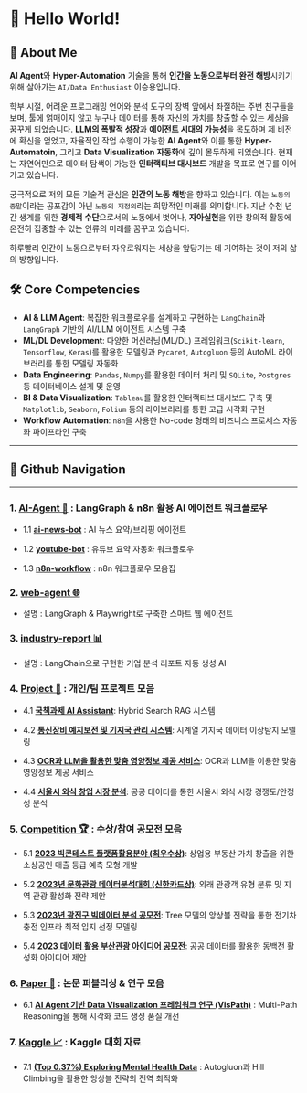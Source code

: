 # 🚀 Hello World!


## 👤 About Me

**AI Agent**와 **Hyper-Automation** 기술을 통해 **인간을 노동으로부터 완전 해방**시키기 위해 살아가는 `AI/Data Enthusiast` 이승용입니다.

학부 시절, 어려운 프로그래밍 언어와 분석 도구의 장벽 앞에서 좌절하는 주변 친구들을 보며, 툴에 얽매이지 않고 누구나 데이터를 통해 자신의 가치를 창출할 수 있는 세상을 꿈꾸게 되었습니다. **LLM의 폭발적 성장**과 **에이전트 시대의 가능성**을 목도하며 제 비전에 확신을 얻었고, 자율적인 작업 수행이 가능한 **AI Agent**와 이를 통한 **Hyper-Automatoin**, 그리고 **Data Visualization 자동화**에 깊이 몰두하게 되었습니다. 현재는 자연어만으로 데이터 탐색이 가능한 **인터랙티브 대시보드** 개발을 목표로 연구를 이어가고 있습니다.

궁극적으로 저의 모든 기술적 관심은 **인간의 노동 해방**을 향하고 있습니다. 이는 `노동의 종말`이라는 공포감이 아닌 `노동의 재정의`라는 희망적인 미래를 의미합니다. 지난 수천 년간 생계를 위한 **경제적 수단**으로서의 노동에서 벗어나, **자아실현**을 위한 창의적 활동에 온전히 집중할 수 있는 인류의 미래를 꿈꾸고 있습니다.

하루빨리 인간이 노동으로부터 자유로워지는 세상을 앞당기는 데 기여하는 것이 저의 삶의 방향입니다.

## 🛠️ Core Competencies

* **AI & LLM Agent**: 복잡한 워크플로우를 설계하고 구현하는 `LangChain`과 `LangGraph` 기반의 AI/LLM 에이전트 시스템 구축
* **ML/DL Development**: 다양한 머신러닝(ML/DL) 프레임워크(`Scikit-learn`, `Tensorflow`, `Keras`)를 활용한 모델링과 `Pycaret`, `Autogluon` 등의 AutoML 라이브러리를 통한 모델링 자동화
* **Data Engineering**: `Pandas`, `Numpy`를 활용한 데이터 처리 및 `SQLite`, `Postgres` 등 데이터베이스 설계 및 운영 
* **BI & Data Visualization**: `Tableau`를 활용한 인터랙티브 대시보드 구축 및 `Matplotlib`, `Seaborn`, `Folium` 등의 라이브러리를 통한 고급 시각화 구현
* **Workflow Automation**: `n8n`을 사용한 No-code 형태의 비즈니스 프로세스 자동화 파이프라인 구축

---

## 📖 Github Navigation

---

### 1. [AI-Agent 🤖](https://github.com/leesy3797/AI-Agent.git) : LangGraph & n8n 활용 AI 에이전트 워크플로우

* 1.1 **[ai-news-bot](https://github.com/leesy3797/AI-Agent/tree/main/ai-news-bot)** : AI 뉴스 요약/브리핑 에이전트

* 1.2 **[youtube-bot](https://github.com/leesy3797/AI-Agent/tree/main/youtube-bot)** : 유튜브 요약 자동화 워크플로우

* 1.3 **[n8n-workflow](https://github.com/leesy3797/AI-Agent/tree/main/n8n-workflow)** : n8n 워크플로우 모음집


### 2. [web-agent 🌐](https://github.com/leesy3797/web-agent.git)
- 설명 : LangGraph & Playwright로 구축한 스마트 웹 에이전트


### 3. [industry-report 📊](https://github.com/leesy3797/industry-report.git)
- 설명 : LangChain으로 구현한 기업 분석 리포트 자동 생성 AI

### 4. [Project 🚀](https://github.com/leesy3797/Project.git) : 개인/팀 프로젝트 모음

* 4.1 **[국책과제 AI Assistant](https://github.com/leesy3797/Project/tree/main/%5BPoC%5D%20%EA%B5%AD%EC%B1%85%EA%B3%BC%EC%A0%9C%20AI%20Assistant)**: Hybrid Search RAG 시스템

* 4.2 **[통신장비 예지보전 및 기지국 관리 시스템](https://github.com/leesy3797/Project/tree/main/%5B%ED%94%84%EB%A1%9C%EC%A0%9D%ED%8A%B8%5D%20%ED%86%B5%EC%8B%A0%EC%9E%A5%EB%B9%84%20%EC%98%88%EC%A7%80%EB%B3%B4%EC%A0%84%20%EB%B0%8F%20%EA%B8%B0%EC%A7%80%EA%B5%AD%20%EA%B4%80%EB%A6%AC%EB%A5%BC%20%EC%9C%84%ED%95%9C%20%EC%9D%B4%EC%83%81%ED%83%90%EC%A7%80%20%EC%8B%9C%EC%8A%A4%ED%85%9C)**: 시계열 기지국 데이터 이상탐지 모델링

* 4.3 **[OCR과 LLM을 활용한 맞춤 영양정보 제공 서비스](https://github.com/leesy3797/Project/tree/main/%5B%ED%94%84%EB%A1%9C%EC%A0%9D%ED%8A%B8%5D%20OCR%EA%B3%BC%20LLM%EC%9D%84%20%ED%99%9C%EC%9A%A9%ED%95%9C%20%EA%B0%9C%EC%9D%B8%20%EB%A7%9E%EC%B6%A4%20%EC%98%81%EC%96%91%EC%A0%95%EB%B3%B4%20%EC%A0%9C%EA%B3%B5%20End-to-End%20%EC%84%9C%EB%B9%84%EC%8A%A4)**: OCR과 LLM을 이용한 맞춤 영양정보 제공 서비스

* 4.4 **[서울시 외식 창업 시장 분석](https://github.com/leesy3797/Project/tree/main/%5B%ED%94%84%EB%A1%9C%EC%A0%9D%ED%8A%B8%5D%20%EC%8B%A0%EA%B7%9C%20%EC%99%B8%EC%8B%9D%20%EC%B0%BD%EC%97%85%EC%9E%90%EB%93%A4%EC%9D%84%20%EC%9C%84%ED%95%9C%20%EC%84%9C%EC%9A%B8%EC%8B%9C%20%EC%99%B8%EC%8B%9D%20%EC%B0%BD%EC%97%85%20%EC%8B%9C%EC%9E%A5%20%EB%B6%84%EC%84%9D)**: 공공 데이터를 통한 서울시 외식 시장 경쟁도/안정성 분석


### 5. [Competition 🏆](https://github.com/leesy3797/Competition.git) : 수상/참여 공모전 모음

* 5.1 **[2023 빅콘테스트 플랫폼활용분야 (최우수상)](https://github.com/leesy3797/Competition/tree/main/%5B%EA%B3%B5%EB%AA%A8%EC%A0%84%5D%20(%EC%B5%9C%EC%9A%B0%EC%88%98%EC%83%81)%202023%20%EB%B9%85%EC%BD%98%ED%85%8C%EC%8A%A4%ED%8A%B8%20%ED%94%8C%EB%9E%AB%ED%8F%BC%ED%99%9C%EC%9A%A9%EB%B6%84%EC%95%BC%20%EC%A7%80%EC%A0%95%EC%A3%BC%EC%A0%9C%EB%A6%AC%EA%B7%B8(%EB%B6%80%EB%8F%99%EC%82%B0))**: 상업용 부동산 가치 창출을 위한 소상공인 매출 등급 예측 모형 개발

* 5.2 **[2023년 문화관광 데이터분석대회 (신한카드상)](https://github.com/leesy3797/Competition/tree/main/%5B%EA%B3%B5%EB%AA%A8%EC%A0%84%5D%20(%EC%8B%A0%ED%95%9C%EC%B9%B4%EB%93%9C%EC%83%81)%202023%EB%85%84%20%EB%AC%B8%ED%99%94%EA%B4%80%EA%B4%91%20%EB%8D%B0%EC%9D%B4%ED%84%B0%EB%B6%84%EC%84%9D%EB%8C%80%ED%9A%8C)**: 외래 관광객 유형 분류 및 지역 관광 활성화 전략 제안

* 5.3 **[2023년 광진구 빅데이터 분석 공모전](https://github.com/leesy3797/Competition/tree/main/%5B%EA%B3%B5%EB%AA%A8%EC%A0%84%5D%202023%EB%85%84%20%EA%B4%91%EC%A7%84%EA%B5%AC%20%EB%B9%85%EB%8D%B0%EC%9D%B4%ED%84%B0%20%EB%B6%84%EC%84%9D%20%EA%B3%B5%EB%AA%A8%EC%A0%84)**: Tree 모델의 앙상블 전략을 통한 전기차 충전 인프라 최적 입지 선정 모델링

* 5.4 **[2023 데이터 활용 부산관광 아이디어 공모전](https://github.com/leesy3797/Competition/tree/main/%5B%EA%B3%B5%EB%AA%A8%EC%A0%84%5D%202023%20%EB%8D%B0%EC%9D%B4%ED%84%B0%20%ED%99%9C%EC%9A%A9%20%EB%B6%80%EC%82%B0%EA%B4%80%EA%B4%91%20%EC%95%84%EC%9D%B4%EB%94%94%EC%96%B4%20%EA%B3%B5%EB%AA%A8%EC%A0%84)**: 공공 데이터를 활용한 동백전 활성화 아이디어 제안


### 6. [Paper 📝](https://github.com/leesy3797/Paper.git) : 논문 퍼블리싱 & 연구 모음

* 6.1 **[AI Agent 기반 Data Visualization 프레임워크 연구 (VisPath)](https://github.com/leesy3797/Paper/tree/main/%5B%EB%85%BC%EB%AC%B8%5D%20AI%20Agent%20%EA%B8%B0%EB%B0%98%20Data%20Visualization%20%ED%94%84%EB%A0%88%EC%9E%84%EC%9B%8C%ED%81%AC%20%EC%97%B0%EA%B5%AC%20(VisPath))** : Multi-Path Reasoning을 통해 시각화 코드 생성 품질 개선


### 7. [Kaggle 📈](https://github.com/leesy3797/Kaggle.git) : Kaggle 대회 자료

* 7.1 **[(Top 0.37%) Exploring Mental Health Data](https://github.com/leesy3797/Kaggle/tree/main/%5B%EC%BA%90%EA%B8%80%5D%20(Top%200.37%25)%20Exploring%20Mental%20Health%20Data)** : Autogluon과 Hill Climbing을 활용한 앙상블 전략의 전역 최적화
